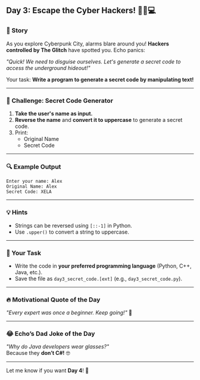 ## **Day 3: Escape the Cyber Hackers!** 🏃‍♂️💻  

### **📜 Story**  
As you explore Cyberpunk City, alarms blare around you! **Hackers controlled by The Glitch** have spotted you. Echo panics:  

*"Quick! We need to disguise ourselves. Let's generate a secret code to access the underground hideout!"*  

Your task: **Write a program to generate a secret code by manipulating text!**  

---

### **🎯 Challenge: Secret Code Generator**  
1. **Take the user's name as input.**  
2. **Reverse the name** and **convert it to uppercase** to generate a secret code.  
3. Print:  
   - Original Name  
   - Secret Code  

---

### **🔍 Example Output**  
```
Enter your name: Alex  
Original Name: Alex  
Secret Code: XELA  
```

---

### **💡 Hints**  
- Strings can be reversed using `[::-1]` in Python.  
- Use `.upper()` to convert a string to uppercase.  

---

### **📝 Your Task**  
- Write the code in **your preferred programming language** (Python, C++, Java, etc.).  
- Save the file as `day3_secret_code.[ext]` (e.g., `day3_secret_code.py`).  

---

### **🔥 Motivational Quote of the Day**  
*"Every expert was once a beginner. Keep going!"* 🚀  

---

### **😂 Echo’s Dad Joke of the Day**  
*"Why do Java developers wear glasses?"*  
Because they **don’t C#!** 🤓  

---

Let me know if you want **Day 4**! 🚀